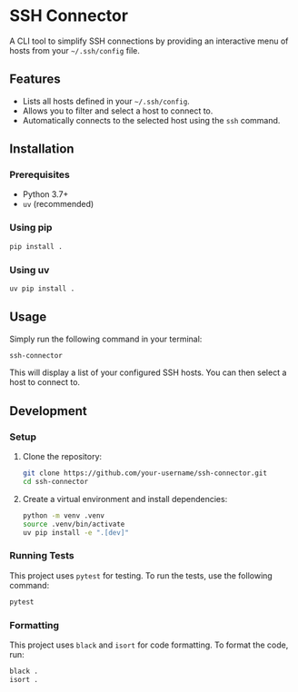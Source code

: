 # SSH Connector

A CLI tool to simplify SSH connections by providing an interactive menu of hosts from your `~/.ssh/config` file.

## Features

- Lists all hosts defined in your `~/.ssh/config`.
- Allows you to filter and select a host to connect to.
- Automatically connects to the selected host using the `ssh` command.

## Installation

### Prerequisites

- Python 3.7+
- `uv` (recommended)

### Using pip

```bash
pip install .
```

### Using uv

```bash
uv pip install .
```

## Usage

Simply run the following command in your terminal:

```bash
ssh-connector
```

This will display a list of your configured SSH hosts. You can then select a host to connect to.

## Development

### Setup

1. Clone the repository:
   ```bash
   git clone https://github.com/your-username/ssh-connector.git
   cd ssh-connector
   ```

2. Create a virtual environment and install dependencies:
   ```bash
   python -m venv .venv
   source .venv/bin/activate
   uv pip install -e ".[dev]"
   ```

### Running Tests

This project uses `pytest` for testing. To run the tests, use the following command:

```bash
pytest
```

### Formatting

This project uses `black` and `isort` for code formatting. To format the code, run:

```bash
black .
isort .
```